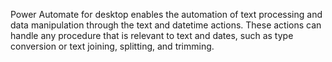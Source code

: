 Power Automate for desktop enables the automation of text processing and data manipulation through the text and datetime actions. These actions can handle any procedure that is relevant to text and dates, such as type conversion or text joining, splitting, and trimming.
